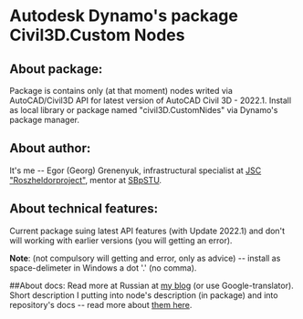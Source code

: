# Autodesk Dynamo's package Civil3D.Custom Nodes
## About package:
Package is contains only (at that moment) nodes writed via AutoCAD/Civil3D API for latest version of AutoCAD Civil 3D - 2022.1. Install as local library or package named "civil3D.CustomNides" via Dynamo's package manager. 
## About author:
It's me -- Egor (Georg) Grenenyuk, infrastructural specialist at [JSC "Roszheldorproject"](https://www.rzdp.ru/about/en ""), mentor at [SBpSTU](https://english.spbstu.ru). 
## About technical features:
Current package suing latest API features (with Update 2022.1) and don't will working with earlier versions (you will getting an error). 

__Note__: (not compulsory will getting and error, only as advice) -- install as space-delimeter in Windows a dot '.' (no comma).

##About docs:
Read more at Russian at [my blog](https://zen.yandex.ru/id/5d0dba97ecd5cf00afaf2938) (or use Google-translator).
Short description I putting into node's description (in package) and into repository's docs -- read more about [them here](/Wiki/docs_index.md).
